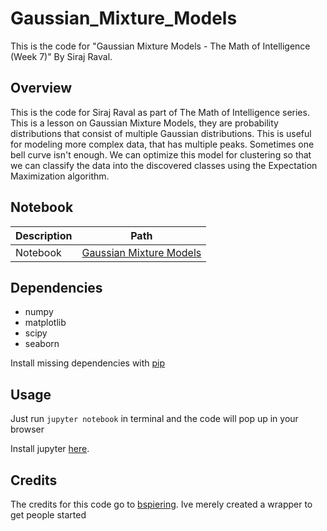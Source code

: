 # Gaussian_Mixture_Models
This is the code for "Gaussian Mixture Models - The Math of Intelligence (Week 7)" By Siraj Raval.

## Overview

This is the code for Siraj Raval as part of The Math of Intelligence series. 
This is a lesson on Gaussian Mixture Models, they are probability distributions that consist of multiple Gaussian distributions.
This is useful for modeling more complex data, that has multiple peaks. Sometimes one bell curve isn't enough. We can optimize
this model for clustering so that we can classify the data into the discovered classes using the Expectation Maximization
algorithm. 

## Notebook

|Description|Path|
|-----------|----|
|Notebook|[Gaussian Mixture Models](https://nbviewer.jupyter.org/github/sergiomora03/Gaussian_Mixture_Models/blob/master/intro_to_gmm_%26_em.ipynb)|

## Dependencies

* numpy 
* matplotlib
* scipy
* seaborn

Install missing dependencies with [pip](https://pip.pypa.io/en/stable/)

## Usage

Just run `jupyter notebook` in terminal and the code will pop up in your browser

Install jupyter [here](http://jupyter.readthedocs.io/en/latest/install.html).

## Credits

The credits for this code go to [bspiering](https://github.com/brianspiering). Ive merely created a wrapper to get people started

